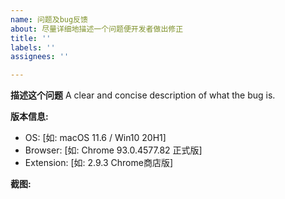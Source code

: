 ```yaml
---
name: 问题及bug反馈
about: 尽量详细地描述一个问题便开发者做出修正
title: ''
labels: ''
assignees: ''

---
```


**描述这个问题**
A clear and concise description of what the bug is.

**版本信息:**
 - OS: [如: macOS 11.6 / Win10 20H1]
 - Browser: [如: Chrome 93.0.4577.82 正式版]
 - Extension: [如: 2.9.3 Chrome商店版]

**截图:**